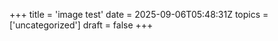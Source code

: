 +++
title = 'image test'
date = 2025-09-06T05:48:31Z
topics = ['uncategorized']
draft = false
+++


